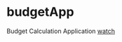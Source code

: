 # budgetApp
Budget Calculation Application
<a href="https://safe2k19.github.io/budgetApp/" rel="nofollow">watch</a>
